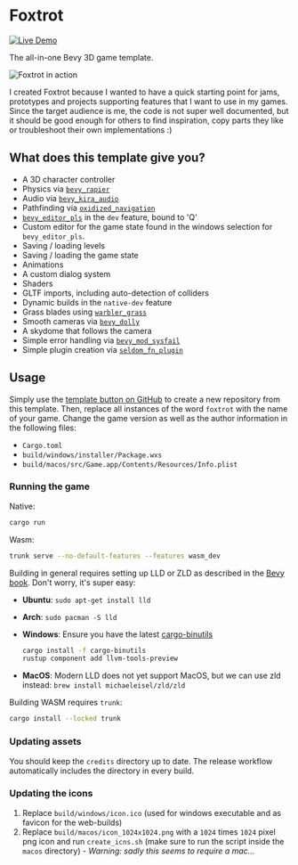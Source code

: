 # Foxtrot
[![Live Demo](https://img.shields.io/badge/live%20demo-v0.1.11-blue)](https://janhohenheim.github.io/foxtrot/)

The all-in-one Bevy 3D game template.  


![Foxtrot in action](https://media.giphy.com/media/NKBVjKZewDfttXSx56/giphy.gif)

I created Foxtrot because I wanted to have a quick starting point for jams, prototypes and projects supporting features
that I want to use in my games. Since the target audience is me, the code is not super well documented, but it should 
be good enough for others to find inspiration, copy parts they like or troubleshoot their own implementations :)

## What does this template give you?
- A 3D character controller
- Physics via [`bevy_rapier`](https://crates.io/crates/bevy_rapier)
- Audio via [`bevy_kira_audio`](https://crates.io/crates/bevy_kira_audio)
- Pathfinding via [`oxidized_navigation`](https://crates.io/crates/oxidized_navigation)
- [`bevy_editor_pls`](https://crates.io/crates/bevy_editor_pls) in the `dev` feature, bound to 'Q'
- Custom editor for the game state found in the windows selection for `bevy_editor_pls`.
- Saving / loading levels
- Saving / loading the game state
- Animations
- A custom dialog system
- Shaders
- GLTF imports, including auto-detection of colliders
- Dynamic builds in the `native-dev` feature
- Grass blades using [`warbler_grass`](https://crates.io/crates/warbler_grass)
- Smooth cameras via [`bevy_dolly`](https://github.com/BlackPhlox/bevy_dolly)
- A skydome that follows the camera
- Simple error handling via [`bevy_mod_sysfail`](https://crates.io/crates/bevy_mod_sysfail)
- Simple plugin creation via [`seldom_fn_plugin`](https://crates.io/crates/seldom_fn_plugin)

## Usage

Simply use the [template button on GitHub](https://github.com/janhohenheim/foxtrot/generate) to create a new repository from this template.
Then, replace all instances of the word `foxtrot` with the name of your game. Change the game version as well as the author information in the following files:
- `Cargo.toml`
- `build/windows/installer/Package.wxs`
- `build/macos/src/Game.app/Contents/Resources/Info.plist`

### Running the game
Native:
```bash
cargo run
```
Wasm:
```bash
trunk serve --no-default-features --features wasm_dev
```

Building in general requires setting up LLD or ZLD as described in the [Bevy book](https://bevyengine.org/learn/book/getting-started/setup/#enable-fast-compiles-optional).
Don't worry, it's super easy:
- **Ubuntu**: `sudo apt-get install lld`
- **Arch**: `sudo pacman -S lld`
- **Windows**: Ensure you have the latest [cargo-binutils](https://github.com/rust-embedded/cargo-binutils)

    ```sh
    cargo install -f cargo-binutils
    rustup component add llvm-tools-preview
    ```

- **MacOS**: Modern LLD does not yet support MacOS, but we can use zld instead: `brew install michaeleisel/zld/zld`

Building WASM requires `trunk`:

```bash
cargo install --locked trunk
```

### Updating assets

You should keep the `credits` directory up to date. The release workflow automatically includes the directory in every build.

### Updating the icons
 1. Replace `build/windows/icon.ico` (used for windows executable and as favicon for the web-builds)
 2. Replace `build/macos/icon_1024x1024.png` with a `1024` times `1024` pixel png icon and run `create_icns.sh` (make sure to run the script inside the `macos` directory) - _Warning: sadly this seems to require a mac..._


